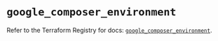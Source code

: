 # `google_composer_environment`

Refer to the Terraform Registry for docs: [`google_composer_environment`](https://registry.terraform.io/providers/hashicorp/google/5.26.0/docs/resources/composer_environment).
